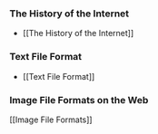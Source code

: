 
### The History of the Internet
- [[The History of the Internet]]

### Text File Format
- [[Text File Format]]

### Image File Formats on the Web
[[Image File Formats]]
